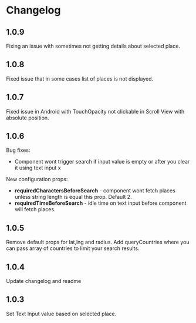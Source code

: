 # Changelog
## 1.0.9
Fixing an issue with sometimes not getting details about selected place.
## 1.0.8
Fixed issue that in some cases list of places is not displayed. 
## 1.0.7
Fixed issue in Android with TouchOpacity not clickable in Scroll View with absolute position.
## 1.0.6
Bug fixes:
* Component wont trigger search if input value is empty or after you clear it using text input x

New configuration props:
* **requiredCharactersBeforeSearch** - component wont fetch places unless string length is equal this prop. Default 2.
* **requiredTimeBeforeSearch** - idle time on text input before component will fetch places.
## 1.0.5
Remove default props for lat,lng and radius. 
Add queryCountries where you can pass array of countries to limit your search results. 
## 1.0.4
Update changelog and readme
## 1.0.3
Set Text Input value based on selected place.
